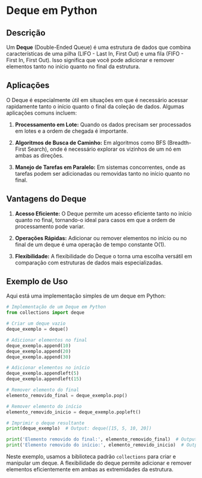 # Deque em Python

## Descrição

Um **Deque** (Double-Ended Queue) é uma estrutura de dados que combina características de uma pilha (LIFO - Last In, First Out) e uma fila (FIFO - First In, First Out). Isso significa que você pode adicionar e remover elementos tanto no início quanto no final da estrutura.

## Aplicações

O Deque é especialmente útil em situações em que é necessário acessar rapidamente tanto o início quanto o final da coleção de dados. Algumas aplicações comuns incluem:

1. **Processamento em Lote:** Quando os dados precisam ser processados em lotes e a ordem de chegada é importante.

2. **Algoritmos de Busca de Caminho:** Em algoritmos como BFS (Breadth-First Search), onde é necessário explorar os vizinhos de um nó em ambas as direções.

3. **Manejo de Tarefas em Paralelo:** Em sistemas concorrentes, onde as tarefas podem ser adicionadas ou removidas tanto no início quanto no final.

## Vantagens do Deque

1. **Acesso Eficiente:** O Deque permite um acesso eficiente tanto no início quanto no final, tornando-o ideal para casos em que a ordem de processamento pode variar.

2. **Operações Rápidas:** Adicionar ou remover elementos no início ou no final de um deque é uma operação de tempo constante O(1).

3. **Flexibilidade:** A flexibilidade do Deque o torna uma escolha versátil em comparação com estruturas de dados mais especializadas.

## Exemplo de Uso

Aqui está uma implementação simples de um deque em Python:

```python
# Implementação de um Deque em Python
from collections import deque

# Criar um deque vazio
deque_exemplo = deque()

# Adicionar elementos no final
deque_exemplo.append(10)
deque_exemplo.append(20)
deque_exemplo.append(30)

# Adicionar elementos no início
deque_exemplo.appendleft(5)
deque_exemplo.appendleft(15)

# Remover elemento do final
elemento_removido_final = deque_exemplo.pop()

# Remover elemento do início
elemento_removido_inicio = deque_exemplo.popleft()

# Imprimir o deque resultante
print(deque_exemplo)  # Output: deque([15, 5, 10, 20])

print('Elemento removido do final:', elemento_removido_final)  # Output: 30
print('Elemento removido do início:', elemento_removido_inicio)  # Output: 5
```

Neste exemplo, usamos a biblioteca padrão `collections` para criar e manipular um deque. A flexibilidade do deque permite adicionar e remover elementos eficientemente em ambas as extremidades da estrutura.